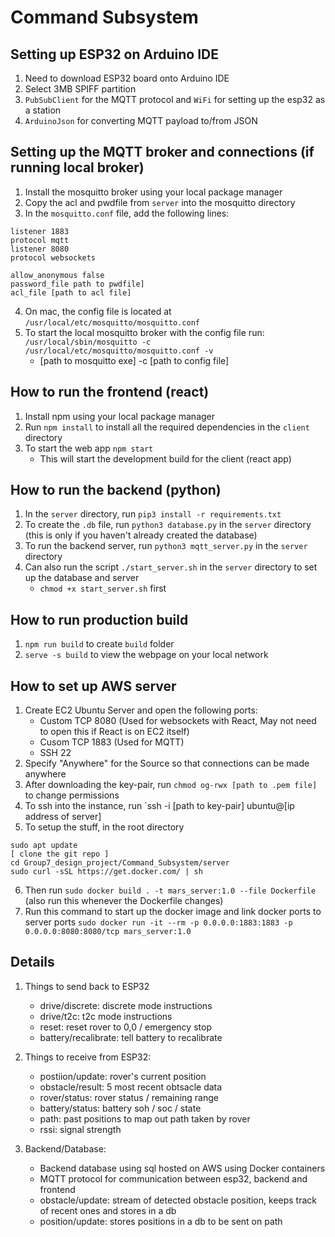 # Command Subsystem

## Setting up ESP32 on Arduino IDE
1. Need to download ESP32 board onto Arduino IDE
2. Select 3MB SPIFF partition
3. `PubSubClient` for the MQTT protocol and `WiFi` for setting up the esp32 as a station
4. `ArduinoJson` for converting MQTT payload to/from JSON

## Setting up the MQTT broker and connections (if running local broker)
1. Install the mosquitto broker using your local package manager
2. Copy the acl and pwdfile from `server` into the mosquitto directory
3. In the `mosquitto.conf` file, add the following lines:

```
listener 1883
protocol mqtt
listener 8080
protocol websockets

allow_anonymous false
password_file path to pwdfile]
acl_file [path to acl file]
```
4. On mac, the config file is located at `/usr/local/etc/mosquitto/mosquitto.conf`
5. To start the local mosquitto broker with the config file run: `/usr/local/sbin/mosquitto -c /usr/local/etc/mosquitto/mosquitto.conf -v`
    - [path to mosquitto exe] -c [path to config file]

## How to run the frontend (react)
1. Install npm using your local package manager 
2. Run `npm install` to install all the required dependencies in the `client` directory
3. To start the web app `npm start`
    - This will start the development build for the client (react app)

## How to run the backend (python)
1. In the `server` directory, run `pip3 install -r requirements.txt`
2. To create the `.db` file, run `python3 database.py` in the `server` directory (this is only if you haven't already created the database)
3. To run the backend server, run `python3 mqtt_server.py` in the `server` directory
4. Can also run the script `./start_server.sh` in the `server` directory to set up the database and server
    - `chmod +x start_server.sh` first

## How to run production build
1. `npm run build` to create `build` folder
2. `serve -s build` to view the webpage on your local network

## How to set up AWS server
1. Create EC2 Ubuntu Server and open the following ports:
    - Custom TCP 8080 (Used for websockets with React, May not need to open this if React is on EC2 itself)
    - Cusom TCP 1883 (Used for MQTT)
    - SSH 22
2. Specify "Anywhere" for the Source so that connections can be made anywhere
3. After downloading the key-pair, run `chmod og-rwx [path to .pem file]` to change permissions
4. To ssh into the instance, run `ssh -i [path to key-pair] ubuntu@[ip address of server]
5. To setup the stuff, in the root directory
```
sudo apt update
[ clone the git repo ]
cd Group7_design_project/Command_Subsystem/server
sudo curl -sSL https://get.docker.com/ | sh
```
6. Then run `sudo docker build . -t mars_server:1.0 --file Dockerfile` (also run this whenever the Dockerfile changes)
7. Run this command to start up the docker image and link docker ports to server ports
`sudo docker run -it --rm -p 0.0.0.0:1883:1883 -p 0.0.0.0:8080:8080/tcp mars_server:1.0`

## Details
1. Things to send back to ESP32
    - drive/discrete: discrete mode instructions 
    - drive/t2c: t2c mode instructions
    - reset: reset rover to 0,0 / emergency stop
    - battery/recalibrate: tell battery to recalibrate

2. Things to receive from ESP32:
    - postiion/update: rover's current position
    - obstacle/result: 5 most recent obtsacle data
    - rover/status: rover status / remaining range
    - battery/status: battery soh / soc / state
    - path: past positions to map out path taken by rover
    - rssi: signal strength

3. Backend/Database:
    - Backend database using sql hosted on AWS using Docker containers
    - MQTT protocol for communication between esp32, backend and frontend
    - obstacle/update: stream of detected obstacle position, keeps track of recent ones and stores in a db
    - position/update: stores positions in a db to be sent on path 